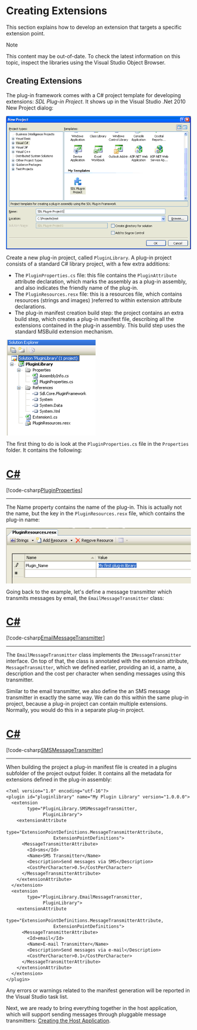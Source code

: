 Creating Extensions
=====
This section explains how to develop an extension that targets a specific extension point.

> [!NOTE]
> This content may be out-of-date. To check the latest information on this topic, inspect the libraries using the Visual Studio Object Browser.

Creating Extensions
----
The plug-in framework comes with a C# project template for developing extensions: *SDL Plug-in Project*. It shows up in the Visual Studio .Net 2010 New Project dialog:

<img style="display:block; " src="images/CreateNewPluginProject.png"/>

Create a new plug-in project, called `PluginLibrary`. A plug-in project consists of a standard C# library project, with a few extra additions:

* The `PluginProperties.cs` file: this file contains the `PluginAttribute` attribute declaration, which marks the assembly as a plug-in assembly, and also indicates the friendly name of the plug-in.
* The `PluginResources.resx` file: this is a resources file, which contains resources (strings and images) )referred to within extension attribute declarations.
* The plug-in manifest creation build step: the project contains an extra build step, which creates a plug-in manifest file, describing all the extensions contained in the plug-in assembly. This build step uses the standard MSBuild extension mechanism.

<img style="display:block; " src="images/PluginLibraryProject.png"/>

The first thing to do is look at the `PluginProperties.cs` file in the `Properties` folder. It contains the following:

# [C#](#tab/tabid-1)
[!code-csharp[PluginProperties](code_samples/PluginProperties.cs#L1)]
***

The Name property contains the name of the plug-in. This is actually not the name, but the key in the `PluginResources.resx` file, which contains the plug-in name:

<img style="display:block; " src="images/PluginResources.png"/>

Going back to the example, let's define a message transmitter which transmits messages by email, the `EmailMessageTransmitter` class:

# [C#](#tab/tabid-2)
[!code-csharp[EmailMessageTransmitter](code_samples/EmailMessageTransmitter.cs#L9-L26)]
***

The `EmailMessageTransmitter` class implements the `IMessageTransmitter` interface. On top of that, the class is annotated with the extension attribute, `MessageTransmitter`, which we defined earlier, providing an id, a name, a description and the cost per character when sending messages using this transmitter.

Similar to the email transmitter, we also define the an SMS message transmitter in exactly the same way. We can do this within the same plug-in project, because a plug-in project can contain multiple extensions. Normally, you would do this in a separate plug-in project.

# [C#](#tab/tabid-3)
[!code-csharp[SMSMessageTransmitter](code_samples/SMSMessageTransmitter.cs#L8-L30)]
***
When building the project a plug-in manifest file is created in a plugins subfolder of the project output folder. It contains all the metadata for extensions defined in the plug-in assembly:

```
<?xml version="1.0" encoding="utf-16"?>
<plugin id="pluginlibrary" name="My Plugin Library" version="1.0.0.0">
  <extension 
        type="PluginLibrary.SMSMessageTransmitter, 
              PluginLibrary">
    <extensionAttribute 
            type="ExtensionPointDefinitions.MessageTransmitterAttribute,  
                  ExtensionPointDefinitions">
      <MessageTransmitterAttribute>
        <Id>sms</Id>
        <Name>SMS Transmitter</Name>
        <Description>Send messages via SMS</Description>
        <CostPerCharacter>0.5</CostPerCharacter>
      </MessageTransmitterAttribute>
    </extensionAttribute>
  </extension>
  <extension 
        type="PluginLibrary.EmailMessageTransmitter, 
              PluginLibrary">
    <extensionAttribute 
            type="ExtensionPointDefinitions.MessageTransmitterAttribute, 
                  ExtensionPointDefinitions">
      <MessageTransmitterAttribute>
        <Id>email</Id>
        <Name>E-mail Transmitter</Name>
        <Description>Send messages via e-mail</Description>
        <CostPerCharacter>0.1</CostPerCharacter>
      </MessageTransmitterAttribute>
    </extensionAttribute>
  </extension>
</plugin>
```

Any errors or warnings related to the manifest generation will be reported in the Visual Studio task list.

Next, we are ready to bring everything together in the host application, which will support sending messages through pluggable message transmitters:  [Creating the Host Application](creating_the_host_application.md).